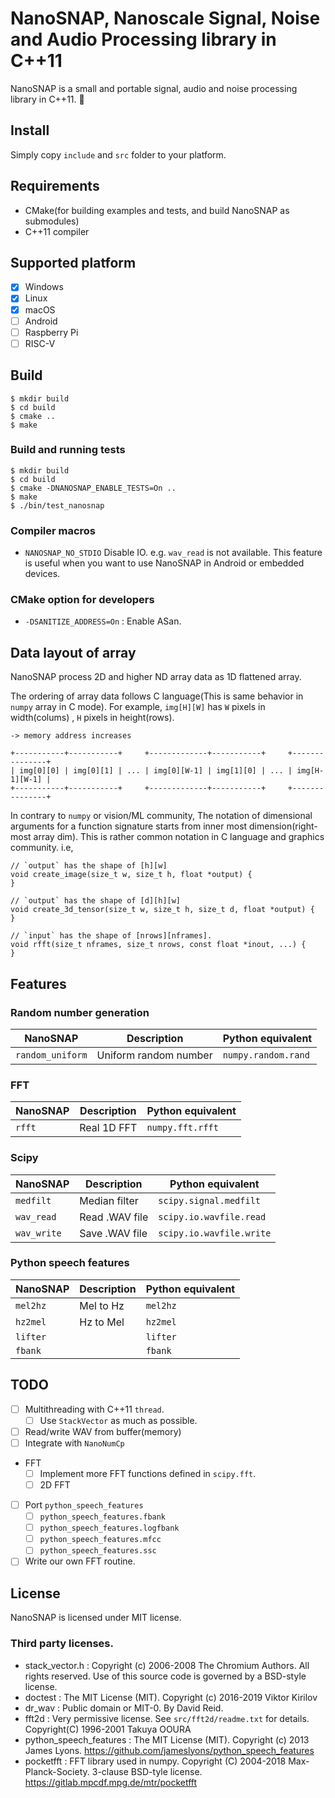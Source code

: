 # NanoSNAP, Nanoscale Signal, Noise and Audio Processing library in C++11

NanoSNAP is a small and portable signal, audio and noise processing library in C++11. 🤞

## Install

Simply copy `include` and `src` folder to your platform.

## Requirements

* CMake(for building examples and tests, and build NanoSNAP as submodules)
* C++11 compiler

## Supported platform

* [x] Windows
* [x] Linux
* [x] macOS
* [ ] Android
* [ ] Raspberry Pi
* [ ] RISC-V

## Build

```
$ mkdir build
$ cd build
$ cmake ..
$ make
```

### Build and running tests

```
$ mkdir build
$ cd build
$ cmake -DNANOSNAP_ENABLE_TESTS=On ..
$ make
$ ./bin/test_nanosnap
```

### Compiler macros

* `NANOSNAP_NO_STDIO` Disable IO. e.g. `wav_read` is not available. This feature is useful when you want to use NanoSNAP in Android or embedded devices.


### CMake option for developers

* `-DSANITIZE_ADDRESS=On` : Enable ASan.

## Data layout of array

NanoSNAP process 2D and higher ND array data as 1D flattened array.

The ordering of array data follows C language(This is same behavior in `numpy` array in C mode). For example, `img[H][W]` has `W` pixels in width(colums) , `H` pixels in height(rows).

```
-> memory address increases

+-----------+-----------+     +-------------+-----------+     +---------------+
| img[0][0] | img[0][1] | ... | img[0][W-1] | img[1][0] | ... | img[H-1][W-1] |
+-----------+-----------+     +-------------+-----------+     +---------------+
```

In contrary to `numpy` or vision/ML community, The notation of dimensional arguments for a function signature starts from inner most dimension(right-most array dim). This is rather common notation in C language and graphics community. i.e,

```
// `output` has the shape of [h][w]
void create_image(size_t w, size_t h, float *output) {
}

// `output` has the shape of [d][h][w]
void create_3d_tensor(size_t w, size_t h, size_t d, float *output) {
}

// `input` has the shape of [nrows][nframes].
void rfft(size_t nframes, size_t nrows, const float *inout, ...) {
}
```

## Features

### Random number generation

| NanoSNAP               | Description            | Python equivalent                  |
| ---------------------- | ---------------------- | ---------------------------------- |
| `random_uniform`       | Uniform random number  | `numpy.random.rand`                |


### FFT

| NanoSNAP               | Description        | Python equivalent                   |
| ---------------------- | ------------------ | ----------------------------------- |
| `rfft`                 | Real 1D FFT        | `numpy.fft.rfft`                    |

### Scipy

| NanoSNAP               | Description        | Python equivalent                   |
| ---------------------- | ------------------ | ----------------------------------- |
| `medfilt`              | Median filter      | `scipy.signal.medfilt`              |
| `wav_read`             | Read .WAV file     | `scipy.io.wavfile.read`             |
| `wav_write`            | Save .WAV file     | `scipy.io.wavfile.write`            |

### Python speech features

| NanoSNAP               | Description        | Python equivalent                   |
| ---------------------- | ------------------ | ----------------------------------- |
| `mel2hz`               | Mel to Hz          | `mel2hz`                            |
| `hz2mel`               | Hz to Mel          | `hz2mel`                            |
| `lifter`               |                    | `lifter`                            |
| `fbank`                |                    | `fbank`                             |


## TODO

* [ ] Multithreading with C++11 `thread`.
  * [ ] Use `StackVector` as much as possible.
* [ ] Read/write WAV from buffer(memory)
* [ ] Integrate with `NanoNumCp`
* FFT
  * [ ] Implement more FFT functions defined in `scipy.fft`.
  * [ ] 2D FFT
* [ ] Port `python_speech_features`
  * [ ] `python_speech_features.fbank`
  * [ ] `python_speech_features.logfbank`
  * [ ] `python_speech_features.mfcc`
  * [ ] `python_speech_features.ssc`
* [ ] Write our own FFT routine.

## License

NanoSNAP is licensed under MIT license.

### Third party licenses.

* stack_vector.h : Copyright (c) 2006-2008 The Chromium Authors. All rights reserved. Use of this source code is governed by a BSD-style license.
* doctest : The MIT License (MIT). Copyright (c) 2016-2019 Viktor Kirilov
* dr_wav : Public domain or MIT-0. By David Reid.
* fft2d : Very permissive license. See `src/fft2d/readme.txt` for details. Copyright(C) 1996-2001 Takuya OOURA
* python_speech_features : The MIT License (MIT). Copyright (c) 2013 James Lyons. https://github.com/jameslyons/python_speech_features
* pocketfft : FFT library used in numpy. Copyright (C) 2004-2018 Max-Planck-Society. 3-clause BSD-tyle license. https://gitlab.mpcdf.mpg.de/mtr/pocketfft

